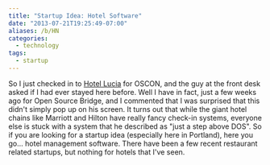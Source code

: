 ```yaml
---
title: "Startup Idea: Hotel Software"
date: "2013-07-21T19:25:49-07:00"
aliases: /b/HN
categories:
  - technology
tags:
  - startup
---
```


So I just checked in to [Hotel Lucia][lucia] for OSCON, and the guy at the front desk asked if I had ever stayed here
before. Well I have in fact, just a few weeks ago for Open Source Bridge, and I commented that I was surprised that
this didn't simply pop up on his screen. It turns out that while the giant hotel chains like Marriott and Hilton have
really fancy check-in systems, everyone else is stuck with a system that he described as "just a step above DOS". So if
you are looking for a startup idea (especially here in Portland), here you go... hotel management software. There have
been a few recent restaurant related startups, but nothing for hotels that I've seen.

[lucia]: http://www.hotellucia.com/
